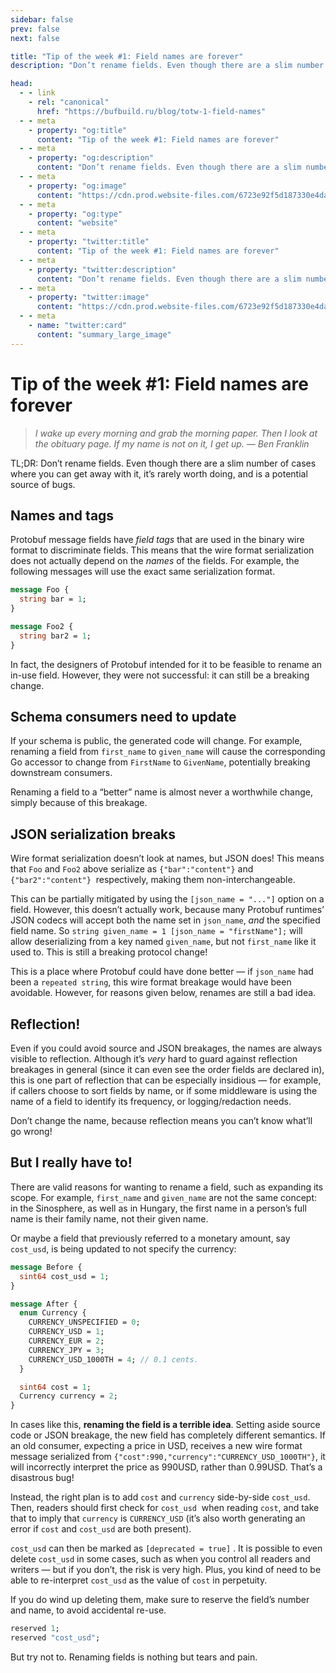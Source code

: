 ```yaml
---
sidebar: false
prev: false
next: false

title: "Tip of the week #1: Field names are forever"
description: "Don’t rename fields. Even though there are a slim number of cases you can get away with it, it’s rarely worth doing, and is a potential source of bugs."

head:
  - - link
    - rel: "canonical"
      href: "https://bufbuild.ru/blog/totw-1-field-names"
  - - meta
    - property: "og:title"
      content: "Tip of the week #1: Field names are forever"
  - - meta
    - property: "og:description"
      content: "Don’t rename fields. Even though there are a slim number of cases you can get away with it, it’s rarely worth doing, and is a potential source of bugs."
  - - meta
    - property: "og:image"
      content: "https://cdn.prod.website-files.com/6723e92f5d187330e4da8144/67eeda5d61965bb4f869608a_totw1%20Field%20names.png"
  - - meta
    - property: "og:type"
      content: "website"
  - - meta
    - property: "twitter:title"
      content: "Tip of the week #1: Field names are forever"
  - - meta
    - property: "twitter:description"
      content: "Don’t rename fields. Even though there are a slim number of cases you can get away with it, it’s rarely worth doing, and is a potential source of bugs."
  - - meta
    - property: "twitter:image"
      content: "https://cdn.prod.website-files.com/6723e92f5d187330e4da8144/67eeda5d61965bb4f869608a_totw1%20Field%20names.png"
  - - meta
    - name: "twitter:card"
      content: "summary_large_image"
---
```


# Tip of the week #1: Field names are forever

> _I wake up every morning and grab the morning paper. Then I look at the obituary page. If my name is not on it, I get up. — Ben Franklin_

TL;DR: Don’t rename fields. Even though there are a slim number of cases where you can get away with it, it’s rarely worth doing, and is a potential source of bugs.

## Names and tags

Protobuf message fields have _field tags_ that are used in the binary wire format to discriminate fields. This means that the wire format serialization does not actually depend on the _names_ of the fields. For example, the following messages will use the exact same serialization format.

```protobuf
message Foo {
  string bar = 1;
}

message Foo2 {
  string bar2 = 1;
}
```

In fact, the designers of Protobuf intended for it to be feasible to rename an in-use field. However, they were not successful: it can still be a breaking change.

## Schema consumers need to update

If your schema is public, the generated code will change. For example, renaming a field from `first_name` to `given_name` will cause the corresponding Go accessor to change from `FirstName` to `GivenName`, potentially breaking downstream consumers.

Renaming a field to a “better” name is almost never a worthwhile change, simply because of this breakage.

## JSON serialization breaks

Wire format serialization doesn’t look at names, but JSON does! This means that `Foo` and `Foo2` above serialize as `{"bar":"content"}` and `{"bar2":"content"}`  respectively, making them non-interchangeable.

This can be partially mitigated by using the `[json_name = "..."]` option on a field. However, this doesn’t actually work, because many Protobuf runtimes’ JSON codecs will accept both the name set in `json_name`, _and_ the specified field name. So `string given_name = 1 [json_name = "firstName"];` will allow deserializing from a key named `given_name`, but not `first_name` like it used to. This is still a breaking protocol change!

This is a place where Protobuf could have done better — if `json_name` had been a `repeated string`, this wire format breakage would have been avoidable. However, for reasons given below, renames are still a bad idea.

## Reflection!

Even if you could avoid source and JSON breakages, the names are always visible to reflection. Although it’s _very_ hard to guard against reflection breakages in general (since it can even see the order fields are declared in), this is one part of reflection that can be especially insidious — for example, if callers choose to sort fields by name, or if some middleware is using the name of a field to identify its frequency, or logging/redaction needs.

Don’t change the name, because reflection means you can’t know what’ll go wrong!

## But I really have to!

There are valid reasons for wanting to rename a field, such as expanding its scope. For example, `first_name` and `given_name` are not the same concept: in the Sinosphere, as well as in Hungary, the first name in a person’s full name is their family name, not their given name.

Or maybe a field that previously referred to a monetary amount, say `cost_usd`, is being updated to not specify the currency:

```protobuf
message Before {
  sint64 cost_usd = 1;
}

message After {
  enum Currency {
    CURRENCY_UNSPECIFIED = 0;
    CURRENCY_USD = 1;
    CURRENCY_EUR = 2;
    CURRENCY_JPY = 3;
    CURRENCY_USD_1000TH = 4; // 0.1 cents.
  }

  sint64 cost = 1;
  Currency currency = 2;
}
```

In cases like this, **renaming the field is a terrible idea**. Setting aside source code or JSON breakage, the new field has completely different semantics. If an old consumer, expecting a price in USD, receives a new wire format message serialized from `{"cost":990,"currency":"CURRENCY_USD_1000TH"}`, it will incorrectly interpret the price as 990USD, rather than 0.99USD. That’s a disastrous bug!

Instead, the right plan is to add `cost` and `currency` side-by-side `cost_usd`. Then, readers should first check for `cost_usd`  when reading `cost`, and take that to imply that `currency` is `CURRENCY_USD` (it’s also worth generating an error if `cost` and `cost_usd` are both present).

`cost_usd` can then be marked as `[deprecated = true]` . It is possible to even delete `cost_usd` in some cases, such as when you control all readers and writers — but if you don’t, the risk is very high. Plus, you kind of need to be able to re-interpret `cost_usd` as the value of `cost` in perpetuity.

If you do wind up deleting them, make sure to reserve the field’s number and name, to avoid accidental re-use.

```protobuf
reserved 1;
reserved "cost_usd";
```

But try not to. Renaming fields is nothing but tears and pain.
